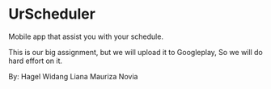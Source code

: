 # UrScheduler
Mobile app that assist you with your schedule.

This is our big assignment, but we will upload it to Googleplay, So we will do hard effort on it.

By: Hagel 
    Widang
    Liana
    Mauriza
    Novia
